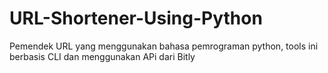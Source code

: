 # URL-Shortener-Using-Python
Pemendek URL yang menggunakan bahasa pemrograman python, tools ini berbasis CLI dan menggunakan APi dari Bitly
